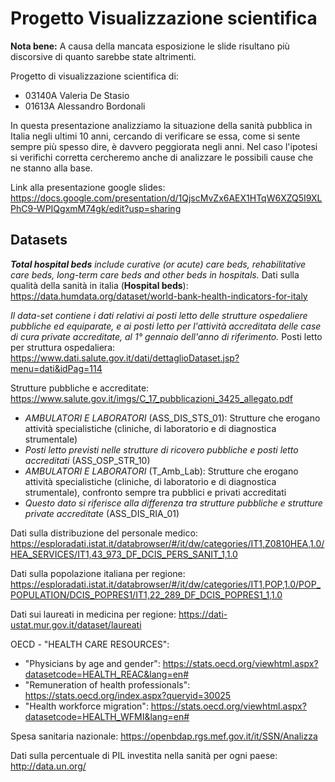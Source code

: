 # Progetto Visualizzazione scientifica

**Nota bene:** A causa della mancata esposizione le slide risultano più discorsive di quanto sarebbe state altrimenti.

Progetto di visualizzazione scientifica di:
- 03140A Valeria De Stasio
- 01613A Alessandro Bordonali

In questa presentazione analizziamo la situazione della sanità pubblica in Italia negli ultimi 10 anni, cercando di verificare se essa, come si sente sempre più spesso dire, è davvero peggiorata negli anni. Nel caso l'ipotesi si verifichi corretta cercheremo anche di analizzare le possibili cause che ne stanno alla base.

Link alla presentazione google slides: https://docs.google.com/presentation/d/1QjscMvZx6AEX1HTqW6XZQ5I9XLPhC9-WPIQgxmM74gk/edit?usp=sharing

## Datasets

***Total hospital beds** include curative (or acute) care beds, rehabilitative care beds, long-term care beds and other beds in hospitals.*
Dati sulla qualità della sanità in italia (**Hospital beds**):
https://data.humdata.org/dataset/world-bank-health-indicators-for-italy

*Il data-set contiene i dati relativi ai posti letto delle strutture ospedaliere pubbliche ed equiparate, e ai posti letto per l'attività accreditata delle case di cura private accreditate, al 1° gennaio dell'anno di riferimento.*
Posti letto per struttura ospedaliera:
https://www.dati.salute.gov.it/dati/dettaglioDataset.jsp?menu=dati&idPag=114

Strutture pubbliche e accreditate:
https://www.salute.gov.it/imgs/C_17_pubblicazioni_3425_allegato.pdf
- *AMBULATORI E LABORATORI* (ASS_DIS_STS_01): Strutture che erogano attività specialistiche (cliniche, di laboratorio e di diagnostica strumentale)
- *Posti letto previsti nelle strutture di ricovero pubbliche e posti letto accreditati* (ASS_OSP_STR_10)
- *AMBULATORI E LABORATORI* (T_Amb_Lab): Strutture che erogano attività specialistiche (cliniche, di laboratorio e di diagnostica strumentale),
confronto sempre tra pubblici e privati accreditati
- *Questo dato si riferisce alla differenza tra strutture pubbliche e strutture private accreditate* (ASS_DIS_RIA_01)

Dati sulla distribuzione del personale medico:
https://esploradati.istat.it/databrowser/#/it/dw/categories/IT1,Z0810HEA,1.0/HEA_SERVICES/IT1,43_973_DF_DCIS_PERS_SANIT_1,1.0

Dati sulla popolazione italiana per regione:
https://esploradati.istat.it/databrowser/#/it/dw/categories/IT1,POP,1.0/POP_POPULATION/DCIS_POPRES1/IT1,22_289_DF_DCIS_POPRES1_1,1.0

Dati sui laureati in medicina per regione:
https://dati-ustat.mur.gov.it/dataset/laureati

OECD - "HEALTH CARE RESOURCES":
- "Physicians by age and gender": https://stats.oecd.org/viewhtml.aspx?datasetcode=HEALTH_REAC&lang=en#
- "Remuneration of health professionals": https://stats.oecd.org/index.aspx?queryid=30025
- "Health workforce migration": https://stats.oecd.org/viewhtml.aspx?datasetcode=HEALTH_WFMI&lang=en#

Spesa sanitaria nazionale:
https://openbdap.rgs.mef.gov.it/it/SSN/Analizza

Dati sulla percentuale di PIL investita nella sanità per ogni paese:
http://data.un.org/

